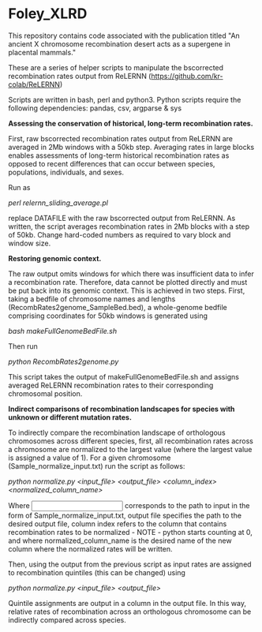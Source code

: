 # Foley_XLRD
This repository contains code associated with the publication titled "An ancient X chromosome recombination desert acts as a supergene in placental mammals."

These are a series of helper scripts to manipulate the bscorrected recombination rates output from ReLERNN (https://github.com/kr-colab/ReLERNN) 

Scripts are written in bash, perl and python3. Python scripts require the following dependencies:
pandas, csv, argparse & sys

**Assessing the conservation of historical, long-term recombination rates.**

First, raw bscorrected recombination rates output from ReLERNN are averaged in 2Mb windows with a 50kb step. Averaging rates in large blocks enables assessments of long-term historical recombination rates as opposed to recent differences that can occur between species, populations, individuals, and sexes.

Run as 

_perl relernn_sliding_average.pl_

replace DATAFILE with the raw bscorrected output from ReLERNN. As written, the script averages recombination rates in 2Mb blocks with a step of 50kb. Change hard-coded numbers as required to vary block and window size.

**Restoring genomic context.**

The raw output omits windows for which there was insufficient data to infer a recombination rate. Therefore, data cannot be plotted directly and must be put back into its genomic context. This is achieved in two steps. First, taking a bedfile of chromosome names and lengths (RecombRates2genome_SampleBed.bed), a whole-genome bedfile comprising coordinates for 50kb windows is generated using

_bash makeFullGenomeBedFile.sh_

Then run 

_python RecombRates2genome.py_

This script takes the output of makeFullGenomeBedFile.sh and assigns averaged ReLERNN recombination rates to their corresponding chromosomal position.

**Indirect comparisons of recombination landscapes for species with unknown or different mutation rates.**

To indirectly compare the recombination landscape of orthologous chromosomes across different species, first, all recombination rates across a chromosome are normalized to the largest value (where the largest value is assigned a value of 1). For a given chromosome (Sample_normalize_input.txt) run the script as follows:

_python normalize.py  <input_file> <output_file> <column_index> <normalized_column_name>_

Where <input file> corresponds to the path to input in the form of Sample_normalize_input.txt,
output file specifies the path to the desired output file,
column index refers to the column that contains recombination rates to be normalized - NOTE - python starts counting at 0,
and where normalized_column_name is the desired name of the new column where the normalized rates will be written.

Then, using the output from the previous script as input rates are assigned to recombination quintiles (this can be changed) using 

_python normalize.py <input_file> <output_file>_

Quintile assignments are output in a column in the output file. In this way, relative rates of recombination across an orthologous chromosome can be indirectly compared across species.
